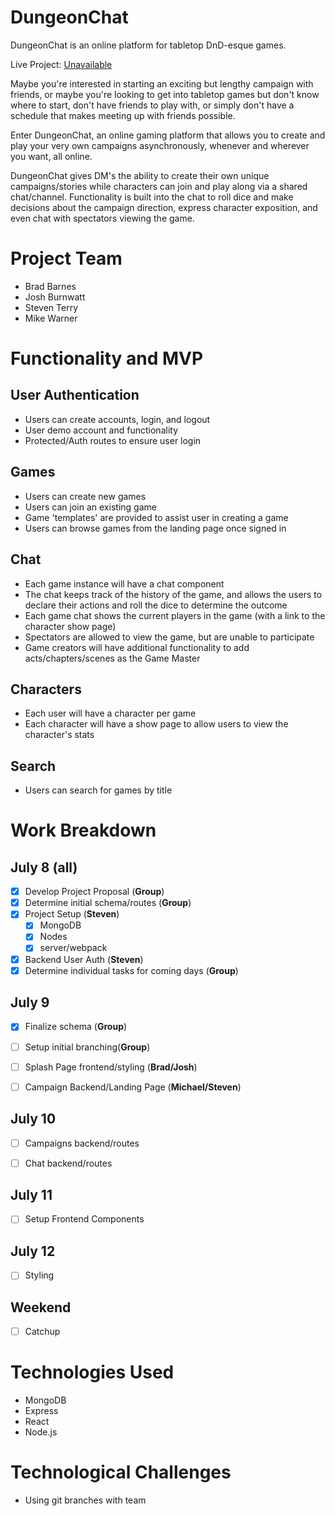 # DungeonChat
DungeonChat is an online platform for tabletop DnD-esque games.

Live Project: [Unavailable](unavailable "not yet available")

Maybe you're interested in starting an exciting but lengthy campaign with friends, or maybe you're looking to get into tabletop games but don't know where to start, don't have friends to play with, or simply don't have a schedule that makes meeting up with friends possible.  

Enter DungeonChat, an online gaming platform that allows you to create and play your very own campaigns asynchronously, whenever and wherever you want, all online.

DungeonChat gives DM's the ability to create their own unique campaigns/stories while characters can join and play along via a shared chat/channel.  Functionality is built into the chat to roll dice and make decisions about the campaign direction, express character exposition, and even chat with spectators viewing the game.

# Project Team
* Brad Barnes
* Josh Burnwatt
* Steven Terry
* Mike Warner

# Functionality and MVP
## User Authentication
* Users can create accounts, login, and logout
* User demo account and functionality
* Protected/Auth routes to ensure user login

## Games
* Users can create new games
* Users can join an existing game
* Game 'templates' are provided to assist user in creating a game
* Users can browse games from the landing page once signed in

## Chat
* Each game instance will have a chat component
* The chat keeps track of the history of the game, and allows the users to declare their actions and roll the dice to determine the outcome
* Each game chat shows the current players in the game (with a link to the character show page)
* Spectators are allowed to view the game, but are unable to participate
* Game creators will have additional functionality to add acts/chapters/scenes as the Game Master

## Characters
* Each user will have a character per game
* Each character will have a show page to allow users to view the character's stats

## Search
* Users can search for games by title

# Work Breakdown
## July 8 (**all**)
* [x] Develop Project Proposal (**Group**)
* [x] Determine initial schema/routes (**Group**)
* [x] Project Setup (**Steven**)
   * [x] MongoDB
   * [x] Nodes
   * [x] server/webpack
* [x] Backend User Auth  (**Steven**)
* [x] Determine individual tasks for coming days (**Group**)

## July 9
* [x] Finalize schema (**Group**)
* [ ] Setup initial branching(**Group**)
* [ ] Splash Page frontend/styling (**Brad/Josh**)
* [ ] Campaign Backend/Landing Page (**Michael/Steven**)


## July 10
* [ ] Campaigns backend/routes 
* [ ] Chat backend/routes


## July 11
* [ ] Setup Frontend Components

## July 12
* [ ] Styling

## Weekend
* [ ] Catchup

# Technologies Used
* MongoDB
* Express
* React
* Node.js

# Technological Challenges
* Using git branches with team
